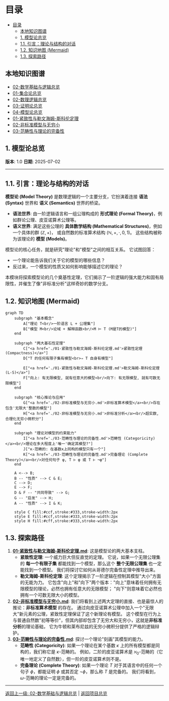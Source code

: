 <!-- 本地目录区块 -->
# 目录

- [目录](#目录)
  - [本地知识图谱](#本地知识图谱)
  - [1. 模型论总览](#1-模型论总览)
  - [1.1. 引言：理论与结构的对话](#11-引言理论与结构的对话)
  - [1.2. 知识地图 (Mermaid)](#12-知识地图-mermaid)
  - [1.3. 探索路径](#13-探索路径)

<!-- 本地知识图谱区块 -->
## 本地知识图谱

- [02-数学基础与逻辑总览](../00-数学基础与逻辑总览.md)
- [01-集合论总览](../01-集合论/00-集合论总览.md)
- [02-数理逻辑总览](../02-数理逻辑/00-数理逻辑总览.md)
- [03-证明论总览](../03-证明论/00-证明论总览.md)
- [04-模型论总览](./00-模型论总览.md)
- [01-紧致性与勒文海姆-斯科伦定理](./01-紧致性与勒文海姆-斯科伦定理.md)
- [02-非标准模型与无穷小](./02-非标准模型与无穷小.md)
- [03-范畴性与理论的完备性](./03-范畴性与理论的完备性.md)

## 1. 模型论总览

**版本**: 1.0
**日期**: 2025-07-02

---

## 1.1. 引言：理论与结构的对话

**模型论 (Model Theory)** 是数理逻辑的一个主要分支，它扮演着连接 **语法 (Syntax)** 世界和 **语义 (Semantics)** 世界的桥梁。

- **语法世界**: 由一阶逻辑语言和一组公理构成的 **形式理论 (Formal Theory)**，例如群论公理、皮亚诺算术公理等。
- **语义世界**: 满足这些公理的 **具体数学结构 (Mathematical Structures)**，例如一个具体的群 $(\mathbb{Z}, +)$，
    或自然数的标准算术结构 $(\mathbb{N}, +, \cdot, 0, 1)$。
    这些结构被称为该理论的 **模型 (Models)**。

模型论的核心任务，就是研究"理论"和"模型"之间的相互关系。
它试图回答：

- 一个理论能告诉我们关于它的模型的哪些信息？
- 反过来，一个模型的性质又如何影响能够描述它的理论？

本模块将探索模型论的几个奠基性定理，它们揭示了一阶逻辑的强大能力和固有局限性，并催生了像"非标准分析"这样奇妙的数学分支。

## 1.2. 知识地图 (Mermaid)

```mermaid
graph TD
    subgraph "基本概念"
        A["理论 T<br/>一阶语言 L + 公理集"]
        B["模型 M<br/>论域 + 解释函数<br/>M ⊨ T (M是T的模型)"]
    end

    subgraph "两大基石性定理"
        C["<a href='./01-紧致性与勒文海姆-斯科伦定理.md'>紧致性定理 (Compactness)</a>"]
        D["T 的任何有限子集有模型<br>⇒ T 自身有模型"]
        
        E["<a href='./01-紧致性与勒文海姆-斯科伦定理.md'>勒文海姆-斯科伦定理 (L-S)</a>"]
        F["向上: 有无限模型, 就有任意大的模型<br/>向下: 有无限模型, 就有可数无限模型"]
    end

    subgraph "核心推论与应用"
        G["<a href='./02-非标准模型与无穷小.md'>非标准算术模型</a><br/>存在包含'无限大'整数的模型"]
        H["<a href='./02-非标准模型与无穷小.md'>非标准分析</a><br/>超实数, 合理化无穷小微积分"]
    end

    subgraph "理论对模型的约束能力"
        I["<a href='./03-范畴性与理论的完备性.md'>范畴性 (Categoricity)</a><br/>理论在多大程度上'唯一'确定其模型?"]
        J["κ-范畴的: 在基数κ上同构的模型只有一个"]
        K["<a href='./03-范畴性与理论的完备性.md'>完备理论 (Complete Theory)</a><br/>对任何句子 φ, T ⊢ φ 或 T ⊢ ¬φ"]
    end

    A <--> B;
    B -- "性质" --> C & E;
    C --> D;
    E --> F;
    D & F -- "共同导致" --> G;
    G -- "启发" --> H;
    A -- "性质" --> I & K;

    style C fill:#ccf,stroke:#333,stroke-width:2px
    style E fill:#ccf,stroke:#333,stroke-width:2px
    style H fill:#cff,stroke:#333,stroke-width:2px
```

## 1.3. 探索路径

1. **[01-紧致性与勒文海姆-斯科伦定理.md](./01-紧致性与勒文海姆-斯科伦定理.md)**: 这是模型论的两大基本支柱。
    - **紧致性定理**: 一个威力巨大但反直觉的定理。
    它说，如果一个无限公理集的 **每一个有限子集** 都能找到一个模型，那么这个 **整个无限公理集** 也一定能找到一个模型。
    我们将探讨它如何从哥德尔完备性定理中推导出来。
    - **勒文海姆-斯科伦定理**: 这个定理揭示了一阶逻辑在控制其模型"大小"方面的无能为力。
    它包含"向上"和"向下"两个版本："向上"意味着任何拥有无限模型的理论，必然也拥有任意大的无限模型；
    "向下"则意味着它必然也拥有一个可数无限大小的模型。
2. **[02-非标准模型与无穷小.md](./02-非标准模型与无穷小.md)**: 我们将看到上述两大定理的直接、也是最惊人的推论：**非标准算术模型** 的存在。
    通过向皮亚诺算术公理中加入一个"无限大"新元素的公理，紧致性定理保证了这个新理论有模型。
    这个模型在行为上与普通自然数"初等等价"，但其内部却包含了无穷大和无穷小，这就是**非标准分析**的理论基础，
    它为牛顿和莱布尼兹的无穷小微积分提供了严格的逻辑辩护。
3. **[03-范畴性与理论的完备性.md](./03-范畴性与理论的完备性.md)**: 探讨一个理论"刻画"其模型的能力。
    - **范畴性 (Categoricity)**: 如果一个理论在某个基数 $\kappa$ 上的所有模型都是同构的，我们称它是 $\kappa$-范畴的。
        例如，二阶的皮亚诺算术是 $\aleph_0$-范畴的（它唯一地定义了自然数），但一阶的皮亚诺算术则不是。
    - **完备理论 (Complete Theory)**: 如果一个理论 $T$ 对于其语言中的任何一个句子 $\phi$，都能证明 $\phi$ 或其否定 $\neg\phi$，那么称 $T$ 是完备的。
        我们将看到，$\omega$-范畴的理论一定是完备的。

---
[返回上一级: 02-数学基础与逻辑总览](../00-数学基础与逻辑总览.md) | [返回项目总览](../../09-项目总览/00-项目总览.md)
